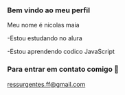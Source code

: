 ### Bem vindo ao meu perfil

Meu nome é nicolas maia

-Estou estudando no alura

-Estou aprendendo codico JavaScript

### Para entrar em contato comigo 📧
ressurgentes.ff@gmail.com
